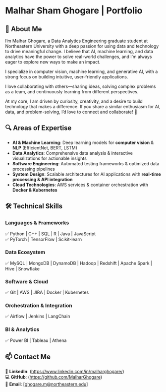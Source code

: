 # Malhar Sham Ghogare | Portfolio

## 🚀 About Me  

I’m Malhar Ghogare, a Data Analytics Engineering graduate student at Northeastern University with a deep passion for using data and technology to drive meaningful change. I believe that AI, machine learning, and data analytics have the power to solve real-world challenges, and I’m always eager to explore new ways to make an impact.

I specialize in computer vision, machine learning, and generative AI, with a strong focus on building intuitive, user-friendly applications.

I love collaborating with others—sharing ideas, solving complex problems as a team, and continuously learning from different perspectives.

At my core, I am driven by curiosity, creativity, and a desire to build technology that makes a difference. If you share a similar enthusiasm for AI, data, and problem-solving, I’d love to connect and collaborate! 🚀

## 🔍 Areas of Expertise  
- **AI & Machine Learning**: Deep learning models for **computer vision** & **NLP** (EfficientNet, BERT, LSTM)  
- **Data Analytics**: Comprehensive data analysis & interactive visualizations for actionable insights  
- **Software Engineering**: Automated testing frameworks & optimized data processing pipelines  
- **System Design**: Scalable architectures for AI applications with **real-time processing & API integration**  
- **Cloud Technologies**: AWS services & container orchestration with **Docker & Kubernetes**  

## 🛠 Technical Skills  

### **Languages & Frameworks**  
✅ Python | C++ | SQL | R | Java | JavaScript  
✅ PyTorch | TensorFlow | Scikit-learn  

### **Data Ecosystem**  
✅ MySQL | MongoDB | DynamoDB | Hadoop | Redshift | Apache Spark | Hive | Snowflake  

### **Software & Cloud**  
✅ Git | AWS | JIRA | Docker | Kubernetes  

### **Orchestration & Integration**  
✅ Airflow | Jenkins | LangChain  

### **BI & Analytics**  
✅ Power BI | Tableau | Athena  

## 📫 Contact Me  
📍 **LinkedIn**: (https://www.linkedin.com/in/malharghogare/)  
💻 **GitHub**: (https://github.com/MalharGhogare)  
📧 **Email**: [ghogare.m@northeastern.edu] 

